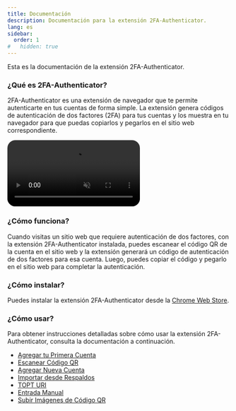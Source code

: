 ```yaml
---
title: Documentación
description: Documentación para la extensión 2FA-Authenticator.
lang: es
sidebar:
  order: 1
#   hidden: true
---
```


Esta es la documentación de la extensión 2FA-Authenticator.

### ¿Qué es 2FA-Authenticator?

2FA-Authenticator es una extensión de navegador que te permite autenticarte en tus cuentas de forma simple. La extensión genera códigos de autenticación de dos factores (2FA) para tus cuentas y los muestra en tu navegador para que puedas copiarlos y pegarlos en el sitio web correspondiente.

<video autoplay muted loop style="border-radius: 18px;display: block;">
  <source src="/img/docs/getting-started.webm" type="video/webm">
  Tu navegador no soporta el elemento video.
</video>

### ¿Cómo funciona?

Cuando visitas un sitio web que requiere autenticación de dos factores, con la extensión 2FA-Authenticator instalada, puedes escanear el código QR de la cuenta en el sitio web y la extensión generará un código de autenticación de dos factores para esa cuenta. Luego, puedes copiar el código y pegarlo en el sitio web para completar la autenticación.

### ¿Cómo instalar?

Puedes instalar la extensión 2FA-Authenticator desde la [Chrome Web Store](https://chromewebstore.google.com/detail/2fa-authenticator/pnnmjhghimefjdmdilmlhnojccjgpgeh).

### ¿Cómo usar?

Para obtener instrucciones detalladas sobre cómo usar la extensión 2FA-Authenticator, consulta la documentación a continuación.

  - [Agregar tu Primera Cuenta](docs/como-empezar/add-first-account)
  - [Escanear Código QR](/docs/agregar-cuentas/scan-qr-code)
  - [Agregar Nueva Cuenta](/docs/agregar-cuentas/add-new-account) 
  - [Importar desde Respaldos](/docs/agregar-cuentas/import-from-backups/)
  - [TOPT URI](/docs/agregar-cuentas/totp-uri/)
  - [Entrada Manual](/docs/agregar-cuentas/manual-entry/)
  - [Subir Imágenes de Código QR](/docs/agregar-cuentas/upload-qr-images)


